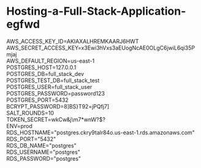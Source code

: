 # Hosting-a-Full-Stack-Application-egfwd


AWS_ACCESS_KEY_ID=AKIAXALHREMKAARJ6HWT   
AWS_SECRET_ACCESS_KEY=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   
AWS_DEFAULT_REGION=us-east-1  
POSTGRES_HOST=127.0.0.1   
POSTGRES_DB=full_stack_dev   
POSTGRES_TEST_DB=full_stack_test   
POSTGRES_USER=full_stack_user   
POSTGRES_PASSWORD=password123   
POSTGRES_PORT=5432   
BCRYPT_PASSWORD=8]BS}T92=jPQfj7]   
SALT_ROUNDS=10   
TOKEN_SECRET=wkCw&j\m7*wnW?$?   
ENV=prod   
RDS_HOSTNAME="postgres.ckry9talr84o.us-east-1.rds.amazonaws.com"  
RDS_PORT="5432"  
RDS_DB_NAME="postgres"  
RDS_USERNAME="postgres"  
RDS_PASSWORD="postgres"  